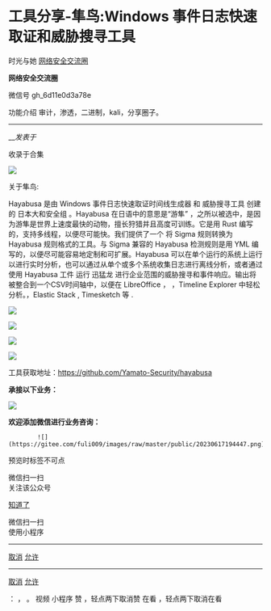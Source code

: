 #  工具分享-隼鸟:Windows 事件日志快速取证和威胁搜寻工具

时光与她  [ 网络安全交流圈 ](javascript:void\(0\);)

**网络安全交流圈** ![]()

微信号 gh_6d11e0d3a78e

功能介绍 审计，渗透，二进制，kali，分享圈子。

____

___发表于_

收录于合集

![](https://gitee.com/fuli009/images/raw/master/public/20230617194440.png)

关于隼鸟:

Hayabusa 是由 Windows 事件日志快速取证时间线生成器 和 威胁搜寻工具 创建的 日本大和安全组 。Hayabusa 在日语中的意思是“游隼”
，之所以被选中，是因为游隼是世界上速度最快的动物，擅长狩猎并且高度可训练。它是用 Rust 编写的，支持多线程，以便尽可能快。我们提供了一个 将 Sigma
规则转换为 Hayabusa 规则格式的工具。与 Sigma 兼容的 Hayabusa 检测规则是用 YML
编写的，以便尽可能容易地定制和可扩展。Hayabusa
可以在单个运行的系统上运行以进行实时分析，也可以通过从单个或多个系统收集日志进行离线分析，或者通过使用 Hayabusa 工件 运行 迅猛龙
进行企业范围的威胁搜寻和事件响应。输出将被整合到一个CSV时间轴中，以便在 LibreOffice ， ，Timeline Explorer
中轻松分析。，Elastic Stack , Timesketch 等 .  

![](https://gitee.com/fuli009/images/raw/master/public/20230617194441.png)

![](https://gitee.com/fuli009/images/raw/master/public/20230617194442.png)

![](https://gitee.com/fuli009/images/raw/master/public/20230617194444.png)

![](https://gitee.com/fuli009/images/raw/master/public/20230617194445.png)

工具获取地址：https://github.com/Yamato-Security/hayabusa

 **承接以下业务：**

![](https://gitee.com/fuli009/images/raw/master/public/20230617194446.png)  

 **欢迎添加微信进行业务咨询：**

            ![](https://gitee.com/fuli009/images/raw/master/public/20230617194447.png)

  

  

  

  

预览时标签不可点

微信扫一扫  
关注该公众号

[知道了](javascript:;)

微信扫一扫  
使用小程序

****

[取消](javascript:void\(0\);) [允许](javascript:void\(0\);)

****

[取消](javascript:void\(0\);) [允许](javascript:void\(0\);)

： ， 。   视频 小程序 赞 ，轻点两下取消赞 在看 ，轻点两下取消在看

